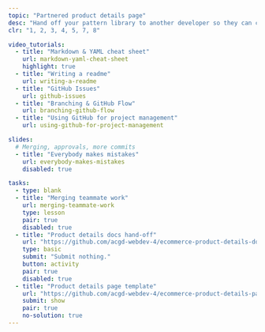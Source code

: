 ```yaml
---
topic: "Partnered product details page"
desc: "Hand off your pattern library to another developer so they can create the product details page."
clr: "1, 2, 3, 4, 5, 7, 8"

video_tutorials:
  - title: "Markdown & YAML cheat sheet"
    url: markdown-yaml-cheat-sheet
    highlight: true
  - title: "Writing a readme"
    url: writing-a-readme
  - title: "GitHub Issues"
    url: github-issues
  - title: "Branching & GitHub Flow"
    url: branching-github-flow
  - title: "Using GitHub for project management"
    url: using-github-for-project-management

slides:
  # Merging, approvals, more commits
  - title: "Everybody makes mistakes"
    url: everybody-makes-mistakes
    disabled: true

tasks:
  - type: blank
  - title: "Merging teammate work"
    url: merging-teammate-work
    type: lesson
    pair: true
    disabled: true
  - title: "Product details docs hand-off"
    url: "https://github.com/acgd-webdev-4/ecommerce-product-details-docs-hand-off"
    type: basic
    submit: "Submit nothing."
    button: activity
    pair: true
    disabled: true
  - title: "Product details page template"
    url: "https://github.com/acgd-webdev-4/ecommerce-product-details-page-template"
    submit: show
    pair: true
    no-solution: true
---
```

